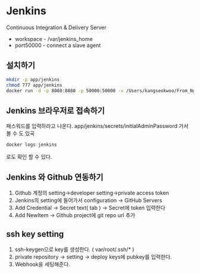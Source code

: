 # Jenkins
Continuous Integration & Delivery Server   
- workspace - /var/jenkins_home
- port50000 - connect a slave agent
## 설치하기
~~~sh
mkdir -p app/jenkins
chmod 777 app/jenkins
docker run -d -p 8080:8080 -p 50000:50000 -v /Users/kangseokwoo/From_Nginx_To_API/jenkins/app/jenkins:/var/jenkins_home --name jenkins -u root jenkins/jenkins:lts
~~~

## Jenkins 브라우저로 접속하기
패스워드를 입력하라고 나온다.
app/jenkins/secrets/initialAdminPassword 가서 볼 수 도 있곡
~~~sh
docker logs jenkins 
~~~
로도 확인 할 수 있다.

## Jenkins 와 Github 연동하기
1. Github 계정의 setting->developer setting->private access token
2. Jenkins의 setting에 들어가서 configuration -> GitHub Servers
3. Add Credential -> Secret text( tab ) -> Secret에 token 입력한다
4. Add NewItem -> Github project에 git repo url 추가

## ssh key setting
1. ssh-keygen으로 key를 생성한다. ( var/root/.ssh/* )
2. private repository -> setting -> deploy keys에 pubkey를 입력한다.
3. Webhook을 세팅해준다.